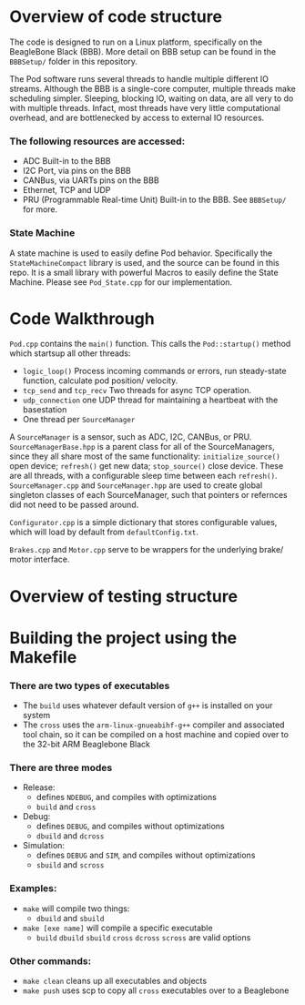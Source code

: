# Overview of code structure 
The code is designed to run on a Linux platform, specifically on the BeagleBone Black (BBB). More detail on BBB setup can be found in the `BBBSetup/` folder in this repository.

The Pod software runs several threads to handle multiple different IO streams. Although the BBB is a single-core computer, multiple threads make scheduling simpler. Sleeping, blocking IO, waiting on data, are all very to do with multiple threads. Infact, most threads have very little computational overhead, and are bottlenecked by access to external IO resources. 

### The following resources are accessed:
  * ADC Built-in to the BBB 
  * I2C Port, via pins on the BBB
  * CANBus, via UARTs pins on the BBB
  * Ethernet, TCP and UDP 
  * PRU (Programmable Real-time Unit) Built-in to the BBB. See `BBBSetup/` for more.

### State Machine
A state machine is used to easily define Pod behavior. Specifically the `StateMachineCompact` library is used, and the source can be found in this repo. 
It is a small library with powerful Macros to easily define the State Machine. Please see `Pod_State.cpp` for our implementation.

# Code Walkthrough 
`Pod.cpp` contains the `main()` function. This calls the `Pod::startup()` method which startsup all other threads:
  * `logic_loop()` Process incoming commands or errors, run steady-state function, calculate pod position/ velocity.
  * `tcp_send` and `tcp_recv` Two threads for async TCP operation. 
  * `udp_connection` one UDP thread for maintaining a heartbeat with the basestation
  * One thread per `SourceManager`

A `SourceManager` is a sensor, such as ADC, I2C, CANBus, or PRU. `SourceManagerBase.hpp` is a parent class for all of the SourceManagers, since they all share most of the same functionality: `initialize_source()` open device; `refresh()` get new data; `stop_source()` close device. These are all threads, with a configurable sleep time between each `refresh()`.
`SourceManager.cpp` and `SourceManager.hpp` are used to create global singleton classes of each SourceManager, such that pointers or refernces did not need to be passed around. 

`Configurator.cpp` is a simple dictionary that stores configurable values, which will load by default from `defaultConfig.txt`.

`Brakes.cpp` and `Motor.cpp` serve to be wrappers for the underlying brake/ motor interface. 

# Overview of testing structure

# Building the project using the Makefile

### There are two types of executables
* The `build` uses whatever default version of `g++` is installed on your system
* The `cross` uses the `arm-linux-gnueabihf-g++` compiler and associated tool chain, so it can be compiled on a host machine and copied over to the 32-bit ARM Beaglebone Black

### There are three modes
* Release: 
  * defines `NDEBUG`, and compiles with optimizations
  * `build` and `cross`
* Debug:
  * defines `DEBUG`, and compiles without optimizations
  * `dbuild` and `dcross`
* Simulation:
  * defines `DEBUG` and `SIM`, and compiles without optimizations
  * `sbuild` and `scross`

### Examples:
* `make` will compile two things:
  * `dbuild` and `sbuild`
* `make [exe name]` will compile a specific executable
  * `build` `dbuild` `sbuild` `cross` `dcross` `scross` are valid options

### Other commands:
* `make clean` cleans up all executables and objects
* `make push` uses scp to copy all `cross` executables over to a Beaglebone

